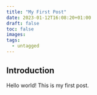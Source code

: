 ```yaml
---
title: "My First Post"
date: 2023-01-12T16:08:20+01:00
draft: false
toc: false
images:
tags:
  - untagged
---
```


## Introduction

Hello world! This is my first post.
